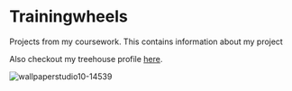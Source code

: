 # Trainingwheels
Projects from my coursework.
This contains information about my project

Also checkout my treehouse profile [here](https://teamtreehouse.com/isaacmwesigwa).


![wallpaperstudio10-14539](https://user-images.githubusercontent.com/32167962/30730713-bbac415c-9f71-11e7-9173-95ffcacd8981.jpg)

